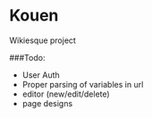 # Kouen

Wikiesque project


###Todo:

- User Auth
- Proper parsing of variables in url
- editor (new/edit/delete)
- page designs